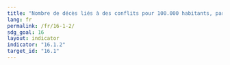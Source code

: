 ```yaml
---
title: "Nombre de décès liés à des conflits pour 100.000 habitants, par sexe, âge et cause"
lang: fr
permalink: /fr/16-1-2/
sdg_goal: 16
layout: indicator
indicator: "16.1.2"
target_id: "16.1"
---
```


